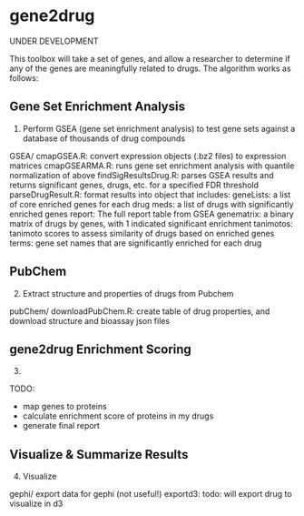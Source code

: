 # gene2drug

UNDER DEVELOPMENT

This toolbox will take a set of genes, and allow a researcher to determine if any of the genes are meaningfully related to drugs. The algorithm works as follows:

## Gene Set Enrichment Analysis
1) Perform GSEA (gene set enrichment analysis) to test gene sets against a database of thousands of drug compounds
  
  GSEA/
  cmapGSEA.R: convert expression objects (.bz2 files) to expression matrices
  cmapGSEARMA.R: runs gene set enrichment analysis with quantile normalization of above
  findSigResultsDrug.R: parses GSEA results and returns significant genes, drugs, etc. for a specified FDR threshold
  parseDrugResult.R: format results into object that includes:
     geneLists: a list of core enriched genes for each drug
     meds: a list of drugs with significantly enriched genes
     report: The full report table from GSEA
     genematrix: a binary matrix of drugs by genes, with 1 indicated significant enrichment
     tanimotos: tanimoto scores to assess similarity of drugs based on enriched genes
     terms: gene set names that are significantly enriched for each drug

## PubChem
2) Extract structure and properties of drugs from Pubchem

  pubChem/
  downloadPubChem.R: create table of drug properties, and download structure and bioassay json files

## gene2drug Enrichment Scoring
3) 

TODO:
  - map genes to proteins
  - calculate enrichment score of proteins in my drugs
  - generate final report

## Visualize & Summarize Results
4) Visualize

  gephi/
  export data for gephi (not useful!)
  exportd3: todo: will export drug to visualize in d3
